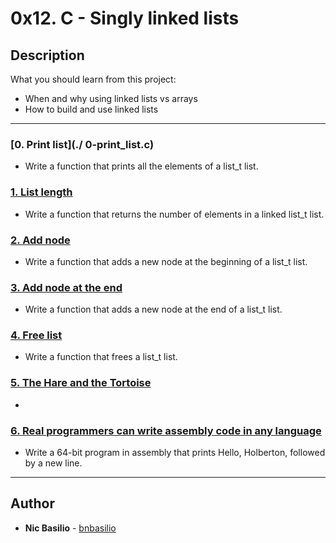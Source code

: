 # 0x12. C - Singly linked lists

## Description
What you should learn from this project:

* When and why using linked lists vs arrays
* How to build and use linked lists

---

### [0. Print list](./ 0-print_list.c)
* Write a function that prints all the elements of a list_t list.


### [1. List length](./1-list_len.c)
* Write a function that returns the number of elements in a linked list_t list.


### [2. Add node](./2-add_node.c)
* Write a function that adds a new node at the beginning of a list_t list.


### [3. Add node at the end](./3-add_node_end.c)
* Write a function that adds a new node at the end of a list_t list.


### [4. Free list](./4-free_list.c)
* Write a function that frees a list_t list.


### [5. The Hare and the Tortoise](./100-first.c)
* 


### [6. Real programmers can write assembly code in any language](./101-hello_holberton.asm)
* Write a 64-bit program in assembly that prints Hello, Holberton, followed by a new line.

---

## Author
* **Nic Basilio** - [bnbasilio](https://github.com/bnbasilio)